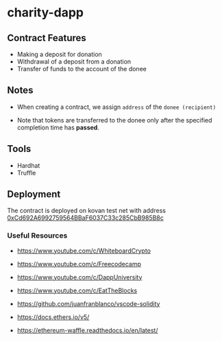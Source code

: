 # charity-dapp

## Contract Features

- Making a deposit for donation
- Withdrawal of a deposit from a donation
- Transfer of funds to the account of the donee


## Notes

- When creating a contract, we assign `address` of the `donee (recipient)`

- Note that tokens are transferred to the donee only after the specified completion time has **passed**.

## Tools

- Hardhat
- Truffle

## Deployment

The contract is deployed on kovan test net with address [0xCd692A6992759564BBaF6037C33c285CbB985B8c](https://kovan.etherscan.io/address/0xcd692a6992759564bbaf6037c33c285cbb985b8c)

### Useful Resources

- https://www.youtube.com/c/WhiteboardCrypto

- https://www.youtube.com/c/Freecodecamp

- https://www.youtube.com/c/DappUniversity

- https://www.youtube.com/c/EatTheBlocks

- https://github.com/juanfranblanco/vscode-solidity

- https://docs.ethers.io/v5/

- https://ethereum-waffle.readthedocs.io/en/latest/


